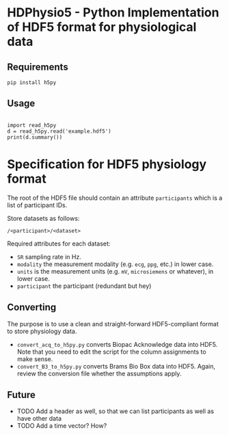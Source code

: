 

# HDPhysio5 - Python Implementation of HDF5 format for physiological data

## Requirements

`pip install h5py`

## Usage

```{python}

import read_h5py
d = read_h5py.read('example.hdf5')
print(d.summary())

```




# Specification for HDF5 physiology format


The root of the HDF5 file should contain an attribute `participants` which is a list of participant IDs.

Store datasets as follows:

`/<participant>/<dataset>`

Required attributes for each dataset:
* `SR` sampling rate in Hz.
* `modality` the measurement modality (e.g. `ecg`, `ppg`, etc.) in lower case.
* `units` is the measurement units (e.g. `mV`, `microsiemens` or whatever), in lower case.
* `participant` the participant (redundant but hey)




## Converting

The purpose is to use a clean and straight-forward HDF5-compliant format
to store physiology data.

* `convert_acq_to_h5py.py` converts Biopac Acknowledge data into HDF5. Note that you need to edit the script for the column assignments to make sense.
* `convert_B3_to_h5py.py` converts Brams Bio Box data into HDF5. Again, review the conversion file whether the assumptions apply.





## Future

* TODO Add a header as well, so that we can list participants as well as have other data
* TODO Add a time vector? How?




